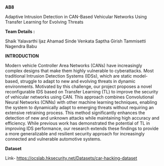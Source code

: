 **AB8**

Adaptive Intrusion Detection in CAN-Based Vehicular Networks Using Transfer Learning for Evolving Threats

**Team Details :**

Shaik Yalavarthi Ijaz Ahamad
Sinde Venkata Saptha Girish
Tammisetti Nagendra Babu

**INTRODUCTION**

Modern vehicle Controller Area Networks (CANs) have increasingly complex designs that make them highly vulnerable to cyberattacks. Most traditional Intrusion Detection Systems (IDSs), which are static model-based, struggle to adapt to new and evolving threats in dynamic environments.
Motivated by this challenge, our project proposes a novel reconfigurable IDS based on Transfer Learning (TL) to improve the security of vehicular networks using CAN. This approach combines Convolutional Neural Networks (CNNs) with other machine learning techniques, enabling the system to dynamically adapt to emerging threats without requiring an extensive retraining process.
This method significantly enhances the detection of new and unknown attacks while maintaining high accuracy and efficiency. While previous work has demonstrated the potential of TL in improving IDS performance, our research extends these findings to provide a more generalizable and resilient security approach for increasingly connected and vulnerable automotive systems.

**Dataset**

Link- https://ocslab.hksecurity.net/Datasets/car-hacking-dataset

